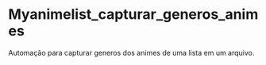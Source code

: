 # Myanimelist_capturar_generos_animes
Automação para capturar generos dos animes de uma lista em um arquivo.
